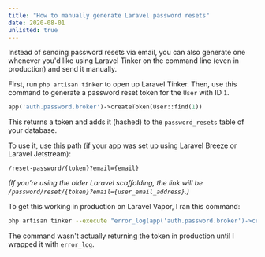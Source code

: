 ```yaml
---
title: "How to manually generate Laravel password resets"
date: 2020-08-01
unlisted: true
---
```


Instead of sending password resets via email, you can also generate one whenever you'd like using Laravel Tinker on the command line (even in production) and send it manually.

First, run `php artisan tinker` to open up Laravel Tinker. Then, use this command to generate a password reset token for the `User` with ID `1`.

```php
app('auth.password.broker')->createToken(User::find(1))
```

This returns a token and adds it (hashed) to the `password_resets` table of your database.

To use it, use this path (if your app was set up using Laravel Breeze or Laravel Jetstream):

```
/reset-password/{token}?email={email}
```

_(If you’re using the older Laravel scaffolding, the link will be `/password/reset/{token}?email={user_email_address}`.)_

To get this working in production on Laravel Vapor, I ran this command:

```bash
php artisan tinker --execute "error_log(app('auth.password.broker')->createToken(App\User::find(1)))"
```

The command wasn't actually returning the token in production until I wrapped it with `error_log`.
